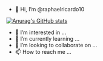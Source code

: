 - 👋 Hi, I’m @raphaelricardo10

[![Anurag's GitHub stats](https://github-readme-stats.vercel.app/api?username=raphaelricardo10&count_private=true&show_icons=true)](https://github.com/anuraghazra/github-readme-stats)

- 👀 I’m interested in ...
- 🌱 I’m currently learning ...
- 💞️ I’m looking to collaborate on ...
- 📫 How to reach me ...

<!---
raphaelricardo10/raphaelricardo10 is a ✨ special ✨ repository because its `README.md` (this file) appears on your GitHub profile.
You can click the Preview link to take a look at your changes.
--->
